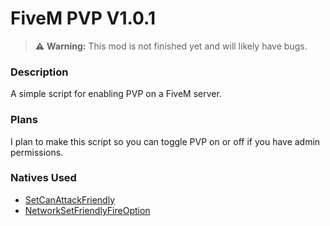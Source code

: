 # FiveM PVP V1.0.1
> :warning: **Warning:** This mod is not finished yet and will likely have bugs.

### Description
A simple script for enabling PVP on a FiveM server.

### Plans
I plan to make this script so you can toggle PVP on or off if you have admin permissions.

### Natives Used
- [SetCanAttackFriendly](https://docs.fivem.net/natives/?_0xB3B1CB349FF9C75D)
- [NetworkSetFriendlyFireOption](https://docs.fivem.net/natives/?_0xF808475FA571D823)
